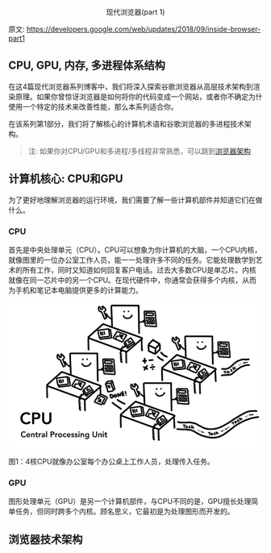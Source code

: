 <center>现代浏览器(part 1)</center>

原文: https://developers.google.com/web/updates/2018/09/inside-browser-part1

## CPU, GPU, 内存, 多进程体系结构

在这4篇现代浏览器系列博客中，我们将深入探索谷歌浏览器从高层技术架构到渲染原理。如果你曾惊讶浏览器是如何将你的代码变成一个网站，或者你不确定为什使用一个特定的技术来改善性能，那么本系列适合你。

在该系列第1部分，我们将了解核心的计算机术语和谷歌浏览器的多进程技术架构。

> 注: 如果你对CPU/GPU和多进程/多线程非常熟悉，可以跳到<a href='#architecture'>浏览器架构</a>

## 计算机核心: CPU和GPU

为了更好地理解浏览器的运行环境，我们需要了解一些计算机部件并知道它们在做什么。

### CPU

首先是中央处理单元（CPU）。CPU可以想象为你计算机的大脑，一个CPU内核，就像图里的一位办公室工作人员，能一一处理许多不同的任务。它能处理数学到艺术的所有工作，同时又知道如何回复客户电话。过去大多数CPU是单芯片。内核就像在同一芯片中的另一个CPU。在现代硬件中，你通常会获得多个内核，从而为手机和笔记本电脑提供更多的计算能力。

![avatar](./images/cpu.png)

图1：4核CPU就像办公室每个办公桌上工作人员，处理传入任务。



### GPU

图形处理单元（GPU）是另一个计算机部件，与CPU不同的是，GPU擅长处理简单任务，但同时跨多个内核。顾名思义，它最初是为处理图形而开发的。

## <a name='architecture'>浏览器技术架构</a>

